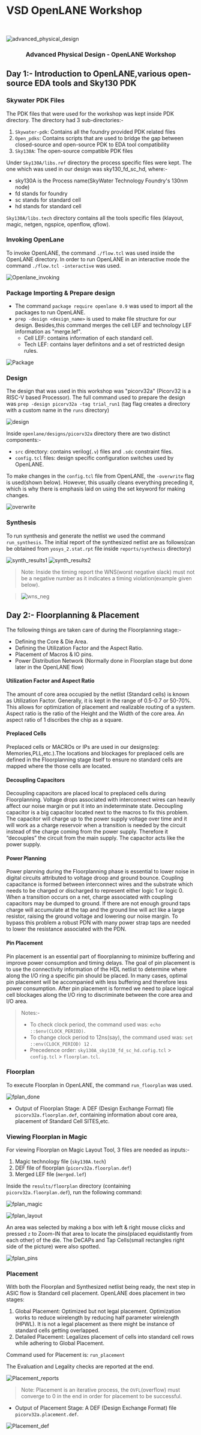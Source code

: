 # VSD OpenLANE Workshop

<br />
<p align="center">


![advanced_physical_design](https://user-images.githubusercontent.com/53702961/105613023-e40ec800-5de5-11eb-9f19-9598a9099e25.png)

<h3 align="center">Advanced Physical Design - OpenLANE Workshop</h3>
</p>


## Day 1:- Introduction to OpenLANE,various open-source EDA tools and Sky130 PDK

### Skywater PDK Files

The PDK files that were used for the workshop was kept inside PDK directory. The directory had 3 sub-directories:-

1. `Skywater-pdk`: Contains all the foundry provided PDK related files
2. `Open_pdks`: Contains scripts that are used to bridge the gap between closed-source and open-source PDK to EDA tool compatibility
3. `Sky130A`: The open-source compatible PDK files

Under `Sky130A/libs.ref` directory the process specific files were kept. The one which was used in our design was sky130_fd_sc_hd, where:- 

- sky130A is the Process name(SkyWater Technology Foundry's 130nm node)
- fd stands for foundry
- sc stands for standard cell
- hd stands for standard cell

`Sky130A/libs.tech` directory contains all the tools specific files (klayout, magic, netgen, ngspice, openflow, qflow).

### Invoking OpenLane

To invoke OpenLANE, the command `./flow.tcl` was used inside the OpenLANE directory. In order to run OpenLANE in an interactive mode the command `./flow.tcl -interactive` was used.

![Openlane_invoking](https://user-images.githubusercontent.com/53702961/106334815-71a05b00-62b1-11eb-9fc6-74c2ccde989e.png)

### Package Importing & Prepare design

- The command `package require openlane 0.9` was used to import all the packages to run OpenLANE.
- `prep -design <design_name>` is used to make file structure for our design.
   Besides,this command merges the cell LEF and technology LEF information as "merge.lef".
    - Cell LEF: contains information of each standard cell.
    - Tech LEF: contains layer definitons and a set of restricted design rules.
   
![Package](https://user-images.githubusercontent.com/53702961/106335574-1bccb280-62b3-11eb-8363-a4265db96746.png)

### Design

The design that was used in this workshop was "picorv32a" (Picorv32 is a RISC-V based Processor).
The full command used to prepare the design was `prep -design picorv32a -tag trial_run1` (tag flag creates a directory with a custom name in the `runs` directory)

![design](https://user-images.githubusercontent.com/53702961/106337753-060dbc00-62b8-11eb-8ee9-c2411b0f8eda.png)

Inside `openlane/designs/picorv32a` directory there are two distinct components:-

- `src` directory: contains verilog(`.v`) files and `.sdc` constraint files.
- `config.tcl` files: design specific configuration switches used by OpenLANE.

To make changes in the `config.tcl` file from OpenLANE, the `-overwrite` flag is used(shown below). However, this usually cleans everything preceding it, which is why there is emphasis laid on using the set keyword for making changes.

![overwrite](https://user-images.githubusercontent.com/53702961/106359379-7fe58a00-6338-11eb-8fb6-59acbed5e4f1.png)

### Synthesis

To run synthesis and generate the netlist we used the command `run_synthesis`.
The initial report of the synthesized netlist are as follows(can be obtained from `yosys_2.stat.rpt` file inside `reports/synthesis` directory)

![synth_results1](https://user-images.githubusercontent.com/53702961/106339280-1e7fd580-62bc-11eb-9545-0c5855b49067.png)
![synth_results2](https://user-images.githubusercontent.com/53702961/106339284-22abf300-62bc-11eb-9daf-3bd0b501360b.png)

> Note: Inside the timing report the WNS(worst negative slack) must not be a negative number as it indicates a timing violation(example given below).

> ![wns_neg](https://user-images.githubusercontent.com/53702961/106339463-a82fa300-62bc-11eb-9727-81ae7906bd65.png)

## Day 2:- Floorplanning & Placement

The following things are taken care of during the Floorplanning stage:-
- Defining the Core & Die Area.
- Defining the Utilization Factor and the Aspect Ratio.
- Placement of Macros & IO pins.
- Power Distribution Network (Normally done in Floorplan stage but done later in the OpenLANE flow)
 	
#### Utilization Factor and Aspect Ratio
The amount of core area occupied by the netlist (Standard cells) is known as Utilization Factor. Generally, it is kept in the range of 0.5-0.7 or 50-70%. This allows for optimization of placement and realizable routing of a system. Aspect ratio is the ratio of the Height and the Width of the core area. An aspect ratio of 1 discribes the chip as a square.

#### Preplaced Cells
Preplaced cells or MACROs or IPs are used in our designs(eg: Memories,PLL,etc.).The locations and blockages for preplaced cells are defined in the Floorplanning stage itself to ensure no standard cells are mapped where the those cells are located.

#### Decoupling Capacitors
Decoupling capacitors are placed local to preplaced cells during Floorplanning. Voltage drops associated with interconnect wires can heavily affect our noise margin or put it into an indeterminate state. Decoupling capacitor is a big capacitor located next to the macros to fix this problem. The capacitor will charge up to the power supply voltage over time and it will work as a charge reservoir when a transition is needed by the circuit instead of the charge coming from the power supply. Therefore it “decouples” the circuit from the main supply. The capacitor acts like the power supply.

#### Power Planning
Power planning during the Floorplanning phase is essential to lower noise in digital circuits attributed to voltage droop and ground bounce. Coupling capacitance is formed between interconnect wires and the substrate which needs to be charged or discharged to represent either logic 1 or logic 0. When a transition occurs on a net, charge associated with coupling capacitors may be dumped to ground. If there are not enough ground taps charge will accumulate at the tap and the ground line will act like a large resistor, raising the ground voltage and lowering our noise margin. To bypass this problem a robust PDN with many power strap taps are needed to lower the resistance associated with the PDN.

#### Pin Placement
Pin placement is an essential part of floorplanning to minimize buffering and improve power consumption and timing delays. The goal of pin placement is to use the connectivity information of the HDL netlist to determine where along the I/O ring a specific pin should be placed. In many cases, optimal pin placement will be accompanied with less buffering and therefore less power consumption. After pin placement is formed we need to place logical cell blockages along the I/O ring to discriminate between the core area and I/O area.

> Notes:- 
> - To check clock period, the command used was: `echo ::$env(CLOCK_PERIOD)`.
> - To change clock period to 12ns(say), the command used was: `set ::env(CLOCK_PERIOD) 12` .
> - Precedence order: `sky130A_sky130_fd_sc_hd.cofig.tcl` > `config.tcl` > `floorplan.tcl`.

### Floorplan

To execute Floorplan in OpenLANE, the command `run_floorplan` was used.

![fplan_done](https://user-images.githubusercontent.com/53702961/106359702-50d01800-633a-11eb-9da8-c9c45653e3c4.png)

- Output of Floorplan Stage: A DEF (Design Exchange Format) file `picorv32a.floorplan.def`, containing information about core area, placement of Standard Cell SITES,etc.

### Viewing Floorplan in Magic

For viewing Floorplan on Magic Layout Tool, 3 files are needed as inputs:-

1. Magic technology file (`sky130A.tech`)
2. DEF file of floorplan (`picorv32a.floorplan.def`)
3. Merged LEF file (`merged.lef`)

Inside the `results/floorplan` directory (containing `picorv32a.floorplan.def`), run the following command: 

![fplan_magic](https://user-images.githubusercontent.com/53702961/106360095-a1e10b80-633c-11eb-8ac3-f327719c81a9.png)

![fplan_layout](https://user-images.githubusercontent.com/53702961/106360233-5b3fe100-633d-11eb-87fe-535bb519280f.png)

An area was selected by making a box with left & right mouse clicks and pressed `z` to Zoom-IN that area to locate the pins(placed equidistantly from each other) of the die. The DeCAPs and Tap Cells(small rectangles right side of the picture) were also spotted.

![fplan_pins](https://user-images.githubusercontent.com/53702961/106360421-59c2e880-633e-11eb-95d5-b0fce17717d4.png)

### Placement

With both the Floorplan and Synthesized netlist being ready, the next step in ASIC flow is Standard cell placement.
OpenLANE does placement in two stages:

1. Global Placement: Optimized but not legal placement. Optimization works to reduce wirelength by reducing half parameter wirelength (HPWL). It is not a legal placement as there might be instance of standard cells getting overlapped.
2. Detailed Placement: Legalizes placement of cells into standard cell rows while adhering to Global Placement.

Command used for Placement is: `run_placement`

The Evaluation and Legality checks are reported at the end.

![Placement_reports](https://user-images.githubusercontent.com/53702961/106361021-a956e380-6341-11eb-8c30-e9c5ced761d2.png)

> Note: Placement is an iterative process, the `OVFL`(overflow) must converge to 0 in the end in order for placement to be successful.

- Output of Placement Stage: A DEF (Design Exchange Format) file `picorv32a.placement.def`.

![Placement_def](https://user-images.githubusercontent.com/53702961/106361155-66494000-6342-11eb-9679-fff3b1fae467.png)



